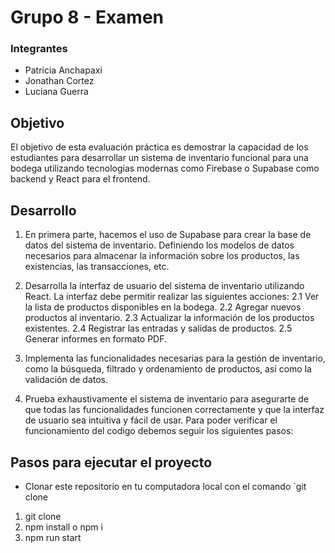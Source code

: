 # Grupo 8 - Examen

### Integrantes
 - Patricia Anchapaxi
 - Jonathan Cortez
 - Luciana Guerra

## Objetivo 
El objetivo de esta evaluación práctica es demostrar la capacidad de los estudiantes para desarrollar 
un sistema de inventario funcional para una bodega utilizando tecnologías modernas como Firebase 
o Supabase como backend y React para el frontend. 

## Desarrollo

1. En primera parte, hacemos el uso de Supabase para crear la base de datos del sistema de 
inventario. Definiendo los modelos de datos necesarios para almacenar la información sobre 
los productos, las existencias, las transacciones, etc. 

2. Desarrolla la interfaz de usuario del sistema de inventario utilizando React. La interfaz debe 
permitir realizar las siguientes acciones: 
2.1 Ver la lista de productos disponibles en la bodega. 
2.2 Agregar nuevos productos al inventario.
2.3 Actualizar la información de los productos existentes. 
2.4 Registrar las entradas y salidas de productos. 
2.5 Generar informes en formato PDF.

3. Implementa las funcionalidades necesarias para la gestión de inventario, como la búsqueda, 
filtrado y ordenamiento de productos, así como la validación de datos.

4. Prueba exhaustivamente el sistema de inventario para asegurarte de que todas las 
funcionalidades funcionen correctamente y que la interfaz de usuario sea intuitiva y fácil de 
usar. 
Para poder verificar el funcionamiento del codigo debemos seguir los siguientes pasos:

## Pasos para ejecutar el proyecto

- Clonar este repositorio en tu computadora local con el comando `git clone


1. git clone <URL>
2. npm install  o  npm i
3. npm run start
